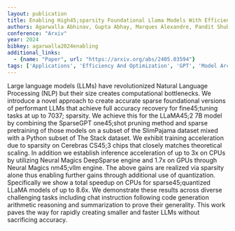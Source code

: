 ```yaml
---
layout: publication
title: Enabling High45;sparsity Foundational Llama Models With Efficient Pretraining And Deployment
authors: Agarwalla Abhinav, Gupta Abhay, Marques Alexandre, Pandit Shubhra, Goin Michael, Kurtic Eldar, Leong Kevin, Nguyen Tuan, Salem Mahmoud, Alistarh Dan, Lie Sean, Kurtz Mark
conference: "Arxiv"
year: 2024
bibkey: agarwalla2024enabling
additional_links:
  - {name: "Paper", url: "https://arxiv.org/abs/2405.03594"}
tags: ['Applications', 'Efficiency And Optimization', 'GPT', 'Model Architecture', 'Pretraining Methods', 'Pruning', 'Quantization', 'Tools', 'Training Techniques']
---
```

Large language models (LLMs) have revolutionized Natural Language Processing (NLP) but their size creates computational bottlenecks. We introduce a novel approach to create accurate sparse foundational versions of performant LLMs that achieve full accuracy recovery for fine45;tuning tasks at up to 7037; sparsity. We achieve this for the LLaMA45;2 7B model by combining the SparseGPT one45;shot pruning method and sparse pretraining of those models on a subset of the SlimPajama dataset mixed with a Python subset of The Stack dataset. We exhibit training acceleration due to sparsity on Cerebras CS45;3 chips that closely matches theoretical scaling. In addition we establish inference acceleration of up to 3x on CPUs by utilizing Neural Magics DeepSparse engine and 1.7x on GPUs through Neural Magics nm45;vllm engine. The above gains are realized via sparsity alone thus enabling further gains through additional use of quantization. Specifically we show a total speedup on CPUs for sparse45;quantized LLaMA models of up to 8.6x. We demonstrate these results across diverse challenging tasks including chat instruction following code generation arithmetic reasoning and summarization to prove their generality. This work paves the way for rapidly creating smaller and faster LLMs without sacrificing accuracy.
